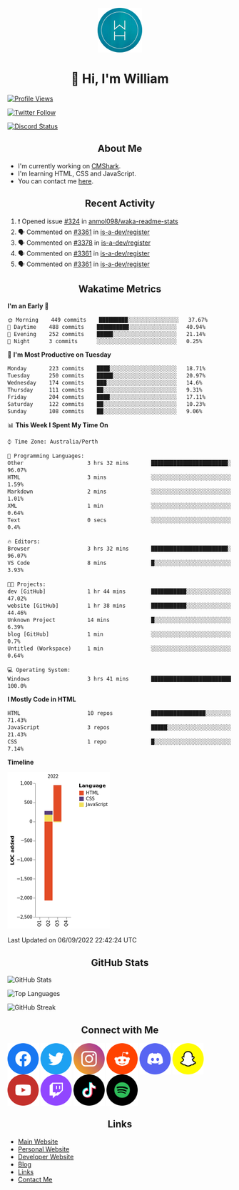 <p align="center"><img src="https://github.com/williamdavidharrison/williamdavidharrison/blob/main/assets/logo.png" height="100" width="100"></p>

<h1 align="center">👋 Hi, I'm William</h1>

[![Profile Views](https://komarev.com/ghpvc/?username=williamdavidharrison&color=blue&style=for-the-badge)](https://github.com/williamdavidharrison)

[![Twitter Follow](https://img.shields.io/twitter/follow/WDHarrison09?color=1DA1F2&logo=twitter&style=for-the-badge)](https://twitter.com/intent/user?screen_name=wdharrison09)

[![Discord Status](https://dcbadge.vercel.app/api/shield/853158265466257448?theme=discord-inverted)](https://discord.com/users/853158265466257448)

<h2 align="center">About Me</h2>

* I'm currently working on [CMShark](https://github.com/wclarkey/cmshark).
* I'm learning HTML, CSS and JavaScript.
* You can contact me [here](https://contact.williamharrison.me).

<h2 align="center">Recent Activity</h2>

<!--START_SECTION:activity-->
1. ❗️ Opened issue [#324](https://github.com/anmol098/waka-readme-stats/issues/324) in [anmol098/waka-readme-stats](https://github.com/anmol098/waka-readme-stats)
2. 🗣 Commented on [#3361](https://github.com/is-a-dev/register/issues/3361) in [is-a-dev/register](https://github.com/is-a-dev/register)
3. 🗣 Commented on [#3378](https://github.com/is-a-dev/register/issues/3378) in [is-a-dev/register](https://github.com/is-a-dev/register)
4. 🗣 Commented on [#3361](https://github.com/is-a-dev/register/issues/3361) in [is-a-dev/register](https://github.com/is-a-dev/register)
5. 🗣 Commented on [#3361](https://github.com/is-a-dev/register/issues/3361) in [is-a-dev/register](https://github.com/is-a-dev/register)
<!--END_SECTION:activity-->

<h2 align="center">Wakatime Metrics</h2>

<!--START_SECTION:waka-->
**I'm an Early 🐤** 

```text
🌞 Morning    449 commits    █████████░░░░░░░░░░░░░░░░   37.67% 
🌆 Daytime    488 commits    ██████████░░░░░░░░░░░░░░░   40.94% 
🌃 Evening    252 commits    █████░░░░░░░░░░░░░░░░░░░░   21.14% 
🌙 Night      3 commits      ░░░░░░░░░░░░░░░░░░░░░░░░░   0.25%

```
📅 **I'm Most Productive on Tuesday** 

```text
Monday       223 commits    ████░░░░░░░░░░░░░░░░░░░░░   18.71% 
Tuesday      250 commits    █████░░░░░░░░░░░░░░░░░░░░   20.97% 
Wednesday    174 commits    ███░░░░░░░░░░░░░░░░░░░░░░   14.6% 
Thursday     111 commits    ██░░░░░░░░░░░░░░░░░░░░░░░   9.31% 
Friday       204 commits    ████░░░░░░░░░░░░░░░░░░░░░   17.11% 
Saturday     122 commits    ██░░░░░░░░░░░░░░░░░░░░░░░   10.23% 
Sunday       108 commits    ██░░░░░░░░░░░░░░░░░░░░░░░   9.06%

```


📊 **This Week I Spent My Time On** 

```text
⌚︎ Time Zone: Australia/Perth

💬 Programming Languages: 
Other                    3 hrs 32 mins       ████████████████████████░   96.07% 
HTML                     3 mins              ░░░░░░░░░░░░░░░░░░░░░░░░░   1.59% 
Markdown                 2 mins              ░░░░░░░░░░░░░░░░░░░░░░░░░   1.01% 
XML                      1 min               ░░░░░░░░░░░░░░░░░░░░░░░░░   0.64% 
Text                     0 secs              ░░░░░░░░░░░░░░░░░░░░░░░░░   0.4%

🔥 Editors: 
Browser                  3 hrs 32 mins       ████████████████████████░   96.07% 
VS Code                  8 mins              █░░░░░░░░░░░░░░░░░░░░░░░░   3.93%

🐱‍💻 Projects: 
dev [GitHub]             1 hr 44 mins        ███████████░░░░░░░░░░░░░░   47.02% 
website [GitHub]         1 hr 38 mins        ███████████░░░░░░░░░░░░░░   44.46% 
Unknown Project          14 mins             █░░░░░░░░░░░░░░░░░░░░░░░░   6.39% 
blog [GitHub]            1 min               ░░░░░░░░░░░░░░░░░░░░░░░░░   0.7% 
Untitled (Workspace)     1 min               ░░░░░░░░░░░░░░░░░░░░░░░░░   0.64%

💻 Operating System: 
Windows                  3 hrs 41 mins       █████████████████████████   100.0%

```

**I Mostly Code in HTML** 

```text
HTML                     10 repos            █████████████████░░░░░░░░   71.43% 
JavaScript               3 repos             █████░░░░░░░░░░░░░░░░░░░░   21.43% 
CSS                      1 repo              █░░░░░░░░░░░░░░░░░░░░░░░░   7.14%

```


**Timeline**

![Chart not found](https://raw.githubusercontent.com/WilliamDavidHarrison/WilliamDavidHarrison/main/charts/bar_graph.png) 


 Last Updated on 06/09/2022 22:42:24 UTC
<!--END_SECTION:waka-->

<h2 align="center">GitHub Stats</h2>

![GitHub Stats](https://github-readme-stats.api.williamharrison.dev/api?username=williamdavidharrison&theme=algolia&show_icons=true&border_radius=8&count_private=true&include_all_commits=true)

![Top Languages](https://github-readme-stats.api.williamharrison.dev/api/top-langs/?username=williamdavidharrison&theme=algolia&layout=compact&border_radius=8)

![GitHub Streak](https://wh-github-readme-streak-stats.herokuapp.com/?user=WilliamDavidHarrison&theme=dark)

<h2 align="center">Connect with Me</h2>

<a href="https://www.facebook.com/wdharrison09"><img align="center" src="assets/facebook.png" height="70" width="70" /></a>
<a href="https://twitter.com/wdharrison09"><img align="center" src="assets/twitter.png" height="70" width="70" /></a>
<a href="https://www.instagram.com/wdharrison09"><img align="center" src="assets/instagram.png" height="70" width="70" /></a>
<a href="https://www.reddit.com/u/williamdavidharrison"><img align="center" src="assets/reddit.png" height="70" width="70" /></a>
<a href="https://discord.com/users/853158265466257448"><img align="center" src="assets/discord.png" height="70" width="70" /></a>
<a href="https://snapchat.com/add/wdharrison09"><img align="center" src="assets/snapchat.png" height="70" width="70" /></a>
<a href="https://www.youtube.com/channel/UCzHwrpKSSMcnt-srjRqQqjg"><img align="center" src="assets/youtube.png" height="70" width="70" /></a>
<a href="https://www.twitch.tv/wdharrison09"><img align="center" src="assets/twitch.png" height="70" width="70" /></a>
<a href="https://www.tiktok.com/@wdharrison09"><img align="center" src="assets/tiktok.png" height="70" width="70" /></a>
<a href="https://open.spotify.com/user/4kteqc82me1u1vxevzly2azqs"><img align="center" src="assets/spotify.png" height="70" width="70" /></a>

<h2 align="center">Links</h2>

* [Main Website](https://williamharrison.xyz)
* [Personal Website](https://william.net.au)
* [Developer Website](https://williamharrison.dev)
* [Blog](https://www.williamharrison.blog)
* [Links](https://williamharrison.me)
* [Contact Me](https://contact.williamharrison.me)
